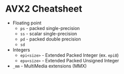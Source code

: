 # AVX2 Cheatsheet
- Floating point
	- `ps` - packed single-precision
	- `ss` - scalar single-precision
	- `pd` - packed double precision
	- `sd`
- Integers
	- `epi<size>` - Extended Packed Integer (ex. `epi8`)
	- `epu<size>` - Extended Packed Unsigned Integer
- `_mm` - MultiMedia extensions (MMX)